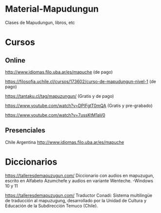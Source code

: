 # Material-Mapudungun
Clases de Mapudungun, libros, etc

# Cursos
## Online
http://www.idiomas.filo.uba.ar/es/mapuche (de pago)

https://filosofia.uchile.cl/cursos/173602/curso-de-mapudungun-nivel-1 (de pago)

https://tantaku.cl/tag/mapuzungun/ (Gratis y de pago)

https://www.youtube.com/watch?v=DPlFgtT0mQA (Gratis y pre-grabado)

https://www.youtube.com/watch?v=7ussKtM1aV0

## Presenciales
Chile
Argentina
http://www.idiomas.filo.uba.ar/es/mapuche

# Diccionarios
https://talleresdemapuzugun.com/
Diccionario con audios en mapuzugun, escrito en Alfabeto Azumchefe y audios en variante Wenteche. 
-Windows 10 y 11

https://talleresdemapuzugun.com/
Traductor Conadi: Sistema multilingüe de traducción al mapuzugung, desarrollado por la Unidad de Cultura y Educación de la Subdirección Temuco (Chile).


